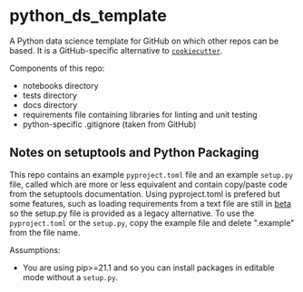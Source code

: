# python_ds_template

A Python data science template for GitHub on which other repos can be based. It is a GitHub-specific alternative to [`cookiecutter`](https://github.com/cookiecutter/cookiecutter).

Components of this repo:
- notebooks directory
- tests directory
- docs directory
- requirements file containing libraries for linting and unit testing
- python-specific .gitignore (taken from GitHub)

## Notes on setuptools and Python Packaging

This repo contains an example `pyproject.toml` file and an example `setup.py` file, called which are more or less equivalent and contain copy/paste code from the setuptools documentation.
Using pyproject.toml is prefered but some features, such as loading requirements from a text file are still in [beta](https://setuptools.pypa.io/en/latest/userguide/pyproject_config.html) so the setup.py file is provided as a legacy alternative.
To use the `pyproject.toml` or the `setup.py`, copy the example file and delete ".example" from the file name.

Assumptions:
- You are using pip>=21.1 and so you can install packages in editable mode without a `setup.py`.

